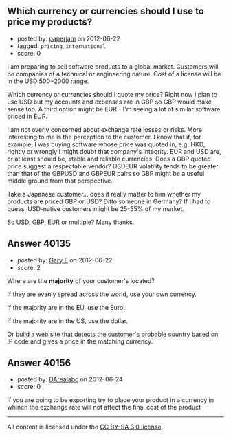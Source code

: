 ## Which currency or currencies should I use to price my products?

- posted by: [paperjam](https://stackexchange.com/users/-1/10225-paperjam) on 2012-06-22
- tagged: `pricing`, `international`
- score: 0

I am preparing to sell software products to a global market.  Customers will be companies of a technical or engineering nature.  Cost of a license will be in the USD $500-$2000 range.

Which currency or currencies should I quote my price?  Right now I plan to use USD but my accounts and expenses are in GBP so GBP would make sense too.  A third option might be EUR - I'm seeing a lot of similar software priced in EUR.

I am not overly concerned about exchange rate losses or risks.  More interesting to me is the perception to the customer.  I know that if, for example, I was buying software whose price was quoted in, e.g. HKD, rightly or wrongly I might doubt that company's integrity.  EUR and USD are, or at least should be, stable and reliable currencies.  Does a GBP quoted price suggest a respectable vendor?  USDEUR volatility tends to be greater than that of the GBPUSD and GBPEUR pairs so GBP might be a useful middle ground from that perspective.

Take a Japanese customer... does it really matter to him whether my products are priced GBP or USD?  Ditto someone in Germany?  If I had to guess, USD-native customers might be 25-35% of my market.

So USD, GBP, EUR or multiple?
Many thanks.


## Answer 40135

- posted by: [Gary E](https://stackexchange.com/users/-1/2587-gary-e) on 2012-06-22
- score: 2

Where are the **majority** of your customer's located?

If they are evenly spread across the world, use your own currency.

If the majority are in the EU, use the Euro.

If the majority are in the US, use the dollar.

Or build a web site that detects the customer's probable country based on IP code and gives a price in the matching currency.



## Answer 40156

- posted by: [DArealabc](https://stackexchange.com/users/-1/18528-darealabc) on 2012-06-24
- score: 0

If you are going to be exporting try to place your product in a currency in whinch the exchange rate will not affect the final cost of the product




---

All content is licensed under the [CC BY-SA 3.0 license](https://creativecommons.org/licenses/by-sa/3.0/).

